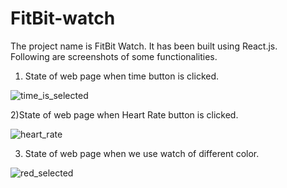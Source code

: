 # FitBit-watch
The project name is FitBit Watch. It has been built using React.js.<br>
Following are screenshots of some functionalities.<br>
1) State of web page when time button is clicked. <br>

![time_is_selected](https://user-images.githubusercontent.com/59912910/130113496-e33bebfd-67d7-44f3-94cb-0a8da774bc8c.PNG) <br>

2)State of web page when Heart Rate button is clicked. <br>

![heart_rate](https://user-images.githubusercontent.com/59912910/130113735-a6e268d4-02ed-403c-bec4-56d0588f4464.PNG) <br>

3) State of web page when we use watch of different color. <br>

![red_selected](https://user-images.githubusercontent.com/59912910/130113867-e30ada64-0bf9-4b75-8ff2-1b25100ba56e.PNG)


